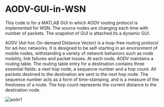 # AODV-GUI-in-WSN
This code is for a MATLAB GUI in which AODV routing protocol is implemented for WSN. The source nodes are changing each time with number of packets. The snapshot of GUI is attached.Its a dynamic GUI.

AODV (Ad-hoc On-demand Distance Vector) is a loop-free routing protocol for ad-hoc networks. It is designed to be self-starting in an environment of mobile nodes, withstanding a variety of network behaviors such as node mobility, link failures and packet losses.
At each node, AODV maintains a routing table. The routing table entry for a destination contains three essential fields: a next hop node, a sequence number and a hop count. All packets destined to the destination are sent to the next hop node. The sequence number acts as a form of time-stamping, and is a measure of the freshness of a route. The hop count represents the current distance to the destination node.

![aodv1](https://user-images.githubusercontent.com/11607018/37191379-2ddc0a18-2385-11e8-9914-c677923f57f9.png)
